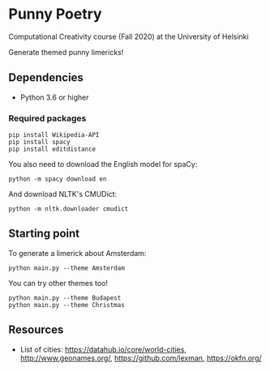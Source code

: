 # Punny Poetry
Computational Creativity course (Fall 2020) at the University of Helsinki

Generate themed punny limericks!

## Dependencies
- Python 3.6 or higher

### Required packages
```
pip install Wikipedia-API
pip install spacy
pip install editdistance
```
You also need to download the English model for spaCy:
```
python -m spacy download en
```
And download NLTK's CMUDict:
```
python -m nltk.downloader cmudict
```

## Starting point

To generate a limerick about Amsterdam:
```
python main.py --theme Amsterdam 
```

You can try other themes too!
```
python main.py --theme Budapest
python main.py --theme Christmas
```

## Resources
- List of cities: https://datahub.io/core/world-cities, http://www.geonames.org/, https://github.com/lexman, https://okfn.org/

